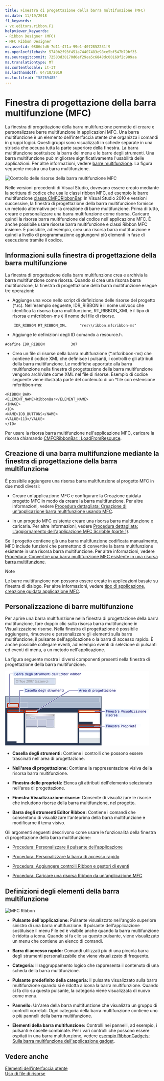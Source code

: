 ```yaml
---
title: Finestra di progettazione della barra multifunzione (MFC)
ms.date: 11/19/2018
f1_keywords:
- vc.editors.ribbon.F1
helpviewer_keywords:
- Ribbon Designer (MFC)
- MFC Ribbon Designer
ms.assetid: 0806dfd6-7d11-471a-99e1-4072852231f9
ms.openlocfilehash: 5740b2f93f451a74407483c98ce5bf547b79bf35
ms.sourcegitcommit: 72583d30170d6ef29ea5c6848dc00169f2c909aa
ms.translationtype: MT
ms.contentlocale: it-IT
ms.lasthandoff: 04/18/2019
ms.locfileid: "58769485"
---
```

# <a name="ribbon-designer-mfc"></a>Finestra di progettazione della barra multifunzione (MFC)

La finestra di progettazione della barra multifunzione permette di creare e personalizzare barre multifunzione in applicazioni MFC. Una barra multifunzione è un elemento dell'interfaccia utente che organizza i comandi in gruppi logici. Questi gruppi sono visualizzati in schede separate in una striscia che occupa tutta la parte superiore della finestra. La barra multifunzione sostituisce la barra dei menu e le barre degli strumenti. Una barra multifunzione può migliorare significativamente l'usabilità delle applicazioni. Per altre informazioni, vedere [barre multifunzione](/windows/desktop/uxguide/cmd-ribbons). La figura seguente mostra una barra multifunzione.

![Controllo delle risorse della barra multifunzione MFC](../mfc/media/ribbon_no_callouts.png "controllo risorsa barra multifunzione MFC")

Nelle versioni precedenti di Visual Studio, dovevano essere creato mediante la scrittura di codice che usa le classi ribbon MFC, ad esempio le barre multifunzione [classe CMFCRibbonBar](../mfc/reference/cmfcribbonbar-class.md). In Visual Studio 2010 e versioni successive, la finestra di progettazione della barra multifunzione fornisce un metodo alternativo per la creazione di barre multifunzione. Prima di tutto, creare e personalizzare una barra multifunzione come risorsa. Caricare quindi la risorsa barra multifunzione dal codice nell'applicazione MFC. È anche possibile usare risorse barra multifunzione e classi Ribbon MFC insieme. È possibile, ad esempio, crea una risorsa barra multifunzione e quindi a livello di programmazione aggiungervi più elementi in fase di esecuzione tramite il codice.

## <a name="understanding-the-ribbon-designer"></a>Informazioni sulla finestra di progettazione della barra multifunzione

La finestra di progettazione della barra multifunzione crea e archivia la barra multifunzione come risorsa. Quando si crea una risorsa barra multifunzione, la finestra di progettazione della barra multifunzione esegue tre operazioni:

- Aggiunge una voce nello script di definizione delle risorse del progetto (*.rc). Nell'esempio seguente, IDR_RIBBON è il nome univoco che identifica la risorsa barra multifunzione, RT_RIBBON_XML è il tipo di risorsa e mfcribbon-ms è il nome del file di risorse.

```
    IDR_RIBBON RT_RIBBON_XML      "res\\ribbon.mfcribbon-ms"
```

- Aggiunge le definizioni degli ID comando a resource.h.

```
#define IDR_RIBBON            307
```

- Crea un file di risorse della barra multifunzione (*.mfcribbon-ms) che contiene il codice XML che definisce i pulsanti, i controlli e gli attributi della barra multifunzione. Le modifiche apportate alla barra multifunzione nella finestra di progettazione della barra multifunzione vengono archiviate come XML nel file di risorse. Esempio di codice seguente viene illustrata parte del contenuto di un \*file con estensione mfcribbon-ms:

```
<RIBBON_BAR>
<ELEMENT_NAME>RibbonBar</ELEMENT_NAME>
<IMAGE>
<ID>
<NAME>IDB_BUTTONS</NAME>
<VALUE>113</VALUE>
</ID>
```

Per usare la risorsa barra multifunzione nell'applicazione MFC, caricare la risorsa chiamando [CMFCRibbonBar:: LoadFromResource](../mfc/reference/cmfcribbonbar-class.md#loadfromresource).

## <a name="creating-a-ribbon-by-using-the-ribbon-designer"></a>Creazione di una barra multifunzione mediante la finestra di progettazione della barra multifunzione

È possibile aggiungere una risorsa barra multifunzione al progetto MFC in due modi diversi:

- Creare un'applicazione MFC e configurare la Creazione guidata progetto MFC in modo da creare la barra multifunzione. Per altre informazioni, vedere [Procedura dettagliata: Creazione di un'applicazione barra multifunzione usando MFC](../mfc/walkthrough-creating-a-ribbon-application-by-using-mfc.md).

- In un progetto MFC esistente creare una risorsa barra multifunzione e caricarla. Per altre informazioni, vedere [Procedura dettagliata: L'aggiornamento dell'applicazione MFC Scribble (parte 1)](../mfc/walkthrough-updating-the-mfc-scribble-application-part-1.md).

Se il progetto contiene già una barra multifunzione codificata manualmente, MFC include funzioni che permettono di convertire la barra multifunzione esistente in una risorsa barra multifunzione. Per altre informazioni, vedere [Procedura: Convertire una barra multifunzione MFC esistente in una risorsa barra multifunzione](../mfc/how-to-convert-an-existing-mfc-ribbon-to-a-ribbon-resource.md).

> [!NOTE]
>  Le barre multifunzione non possono essere create in applicazioni basate su finestra di dialogo. Per altre informazioni, vedere [tipo di applicazione, creazione guidata applicazione MFC](../mfc/reference/application-type-mfc-application-wizard.md).

## <a name="customizing-ribbons"></a>Personalizzazione di barre multifunzione

Per aprire una barra multifunzione nella finestra di progettazione della barra multifunzione, fare doppio clic sulla risorsa barra multifunzione in Visualizzazione risorse. Nella finestra di progettazione è possibile aggiungere, rimuovere e personalizzare gli elementi sulla barra multifunzione, il pulsante dell'applicazione o la barra di accesso rapido. È anche possibile collegare eventi, ad esempio eventi di selezione di pulsanti ed eventi di menu, a un metodo nell'applicazione.

La figura seguente mostra i diversi componenti presenti nella finestra di progettazione della barra multifunzione.

![MFC Ribbon Designer](../mfc/media/ribbon_designer.png "MFC Ribbon Designer")

- **Casella degli strumenti:** Contiene i controlli che possono essere trascinati nell'area di progettazione.

- **Nell'area di progettazione:** Contiene la rappresentazione visiva della risorsa barra multifunzione.

- **Finestra delle proprietà:** Elenca gli attributi dell'elemento selezionato nell'area di progettazione.

- **Finestra Visualizzazione risorse:** Consente di visualizzare le risorse che includono risorse della barra multifunzione, nel progetto.

- **Barra degli strumenti Editor Ribbon:** Contiene i comandi che consentono di visualizzare l'anteprima della barra multifunzione e modificarne il tema visivo.

Gli argomenti seguenti descrivono come usare le funzionalità della finestra di progettazione della barra multifunzione:

- [Procedura: Personalizzare il pulsante dell'applicazione](../mfc/how-to-customize-the-application-button.md)

- [Procedura: Personalizzare la barra di accesso rapido](../mfc/how-to-customize-the-quick-access-toolbar.md)

- [Procedura: Aggiungere controlli Ribbon e gestori di eventi](../mfc/how-to-add-ribbon-controls-and-event-handlers.md)

- [Procedura: Caricare una risorsa Ribbon da un'applicazione MFC](../mfc/how-to-load-a-ribbon-resource-from-an-mfc-application.md)

## <a name="definitions-of-ribbon-elements"></a>Definizioni degli elementi della barra multifunzione

![MFC Ribbon](../mfc/media/ribbon.png "MFC Ribbon")

- **Pulsante dell'applicazione:** Pulsante visualizzato nell'angolo superiore sinistro di una barra multifunzione. Il pulsante dell'applicazione sostituisce il menu File ed è visibile anche quando la barra multifunzione è ridotta a icona. Quando si fa clic su questo pulsante, viene visualizzato un menu che contiene un elenco di comandi.

- **Barra di accesso rapido:** Comandi utilizzati più di una piccola barra degli strumenti personalizzabile che viene visualizzato di frequente.

- **Categoria**: Il raggruppamento logico che rappresenta il contenuto di una scheda della barra multifunzione.

- **Pulsante predefinito della categoria:** Il pulsante visualizzato sulla barra multifunzione quando si è ridotta a icona la barra multifunzione. Quando si fa clic su questo pulsante, la categoria viene visualizzata di nuovo come menu.

- **Pannello:** Un'area della barra multifunzione che visualizza un gruppo di controlli correlati. Ogni categoria della barra multifunzione contiene uno o più pannelli della barra multifunzione.

- **Elementi della barra multifunzione:** Controlli nei pannelli, ad esempio, i pulsanti e caselle combinate. Per i vari controlli che possono essere ospitati in una barra multifunzione, vedere [esempio RibbonGadgets: Sulla barra multifunzione dell'applicazione gadget](../overview/visual-cpp-samples.md).

## <a name="see-also"></a>Vedere anche

[Elementi dell'interfaccia utente](../mfc/user-interface-elements-mfc.md)<br/>
[Uso di file di risorse](../windows/working-with-resource-files.md)
